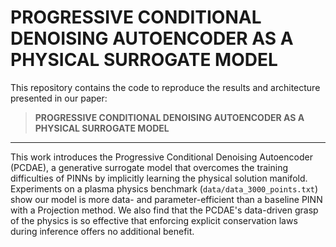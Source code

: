 # PROGRESSIVE CONDITIONAL DENOISING AUTOENCODER AS A PHYSICAL SURROGATE MODEL

This repository contains the code to reproduce the results and architecture presented in our paper:

> **PROGRESSIVE CONDITIONAL DENOISING AUTOENCODER AS A PHYSICAL SURROGATE MODEL**

---

This work introduces the Progressive Conditional Denoising Autoencoder (PCDAE), a generative surrogate model that overcomes the training difficulties of PINNs by implicitly learning the physical solution manifold. Experiments on a plasma physics benchmark (`data/data_3000_points.txt`) show our model is more data- and parameter-efficient than a baseline PINN with a Projection method. We also find that the PCDAE's data-driven grasp of the physics is so effective that enforcing explicit conservation laws during inference offers no additional benefit.

